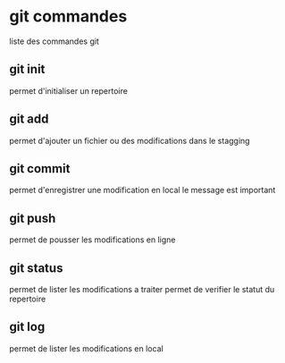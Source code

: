 # git commandes
liste des commandes git

## git init
permet d'initialiser un repertoire 

## git add
permet d'ajouter un fichier ou des modifications dans le stagging

## git commit
permet d'enregistrer une modification en local
le message est important

## git push
permet de pousser les modifications en ligne

## git status
permet de lister les modifications a traiter
permet de verifier le statut du repertoire

## git log
permet de lister les modifications en local
